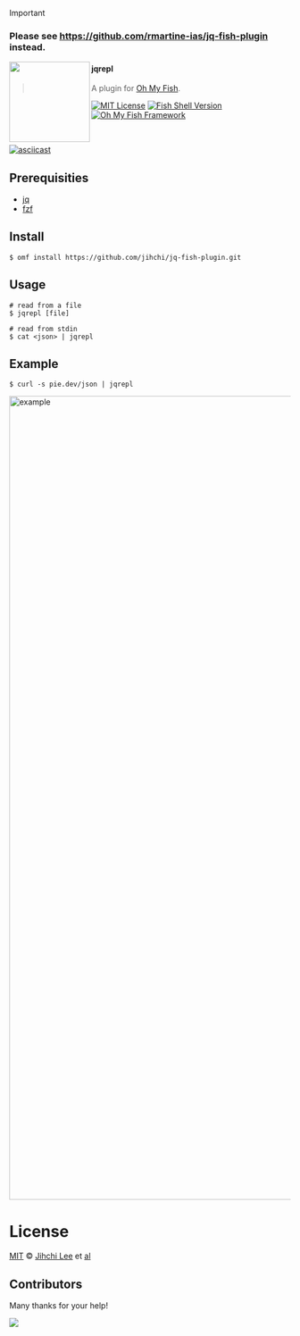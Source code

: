 > [!IMPORTANT]
> ### Please see https://github.com/rmartine-ias/jq-fish-plugin instead.

<img src="https://cdn.rawgit.com/oh-my-fish/oh-my-fish/e4f1c2e0219a17e2c748b824004c8d0b38055c16/docs/logo.svg" align="left" width="144px" height="144px"/>

#### jqrepl
> A plugin for [Oh My Fish][omf-link].

[![MIT License](https://img.shields.io/badge/license-MIT-007EC7.svg?style=flat-square)](/LICENSE)
[![Fish Shell Version](https://img.shields.io/badge/fish-v3.0.0-007EC7.svg?style=flat-square)](https://fishshell.com)
[![Oh My Fish Framework](https://img.shields.io/badge/Oh%20My%20Fish-Framework-007EC7.svg?style=flat-square)](https://www.github.com/oh-my-fish/oh-my-fish)

<br/>

[![asciicast](https://asciinema.org/a/d4pqBPtEkiDmm1sZp5qnVlLdC.svg)](https://asciinema.org/a/d4pqBPtEkiDmm1sZp5qnVlLdC)

## Prerequisities

- [jq](https://stedolan.github.io/jq)
- [fzf](https://github.com/junegunn/fzf)

## Install

```fish
$ omf install https://github.com/jihchi/jq-fish-plugin.git
```


## Usage

```fish
# read from a file
$ jqrepl [file]

# read from stdin
$ cat <json> | jqrepl
```

## Example

```fish
$ curl -s pie.dev/json | jqrepl
```

<img width="1440" alt="example" src="https://user-images.githubusercontent.com/87983/161599747-0882aff5-170a-4355-8395-a071009db450.png">

# License

[MIT][mit] © [Jihchi Lee][author] et [al][contributors]

## Contributors

Many thanks for your help!

<a href="https://github.com/jihchi/jq-fish-plugin/graphs/contributors">
  <img src="https://contributors-img.web.app/image?repo=jihchi/jq-fish-plugin" />
</a>

[mit]:            https://opensource.org/licenses/MIT
[author]:         https://github.com/jihchi
[contributors]:   https://github.com/jihchi/jq-fish-plugin/graphs/contributors
[omf-link]:       https://www.github.com/oh-my-fish/oh-my-fish

[license-badge]:  https://img.shields.io/badge/license-MIT-007EC7.svg?style=flat-square

